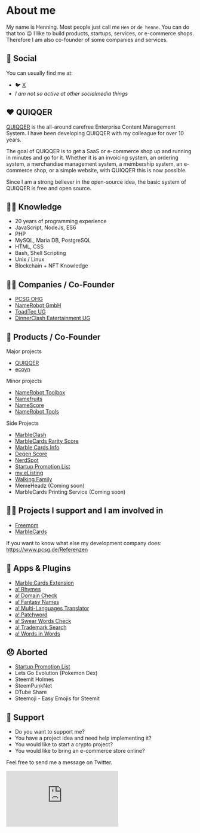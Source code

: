 About me
======

My name is Henning. Most people just call me `Hen` or `de henne`. You can do that too :wink:
I like to build products, startups, services, or e-commerce shops. Therefore I am also co-founder of some companies and services.

💬 Social
------

You can usually find me at:

- 🐦 [X](https://twitter.com/de_henne)
- *I am not so active at other socialmedia things*


❤️ QUIQQER
------

[QUIQQER](https://www.quiqqer.com) is the all-around carefree Enterprise Content Management System. I have been developing QUIQQER with my colleague for over 10 years. 

The goal of QUIQQER is to get a SaaS or e-commerce shop up and running in minutes and go for it.
Whether it is an invoicing system, an ordering system, a merchandise management system, a membership system, an e-commerce shop, or a simple website, with QUIQQER this is now possible.

Since I am a strong believer in the open-source idea, the basic system of QUIQQER is free and open source.

👨‍🎓 Knowledge
------

- 20 years of programming experience
- JavaScript, NodeJs, ES6
- PHP
- MySQL, Maria DB, PostgreSQL
- HTML, CSS
- Bash, Shell Scripting
- Unix / Linux
- Blockchain + NFT Knowledge


👨‍💼 Companies / Co-Founder
------

- [PCSG OHG](https://pcsg.de)
- [NameRobot GmbH](https://www.namerobot.com)
- [ToadTec UG](https://toadtec.com)
- [DinnerClash Eatertainment UG](https://www.dinnerclash.de)


👷 Products / Co-Founder
------

Major projects

- [QUIQQER](https://www.quiqqer.com)
- [ecoyn](https://www.ecoyn.shop)

Minor projects

- [NameRobot Toolbox](https://www.namerobot.de/toolbox)
- [Namefruits](https://www.namefruits.com)
- [NameScore](https://www.namescore.io)
- [NameRobot Tools](https://tools.namerobot.com)

Side Projects

- [MarbleClash](https://www.marbleclash.cards)
- [MarbleCards Rarity Score](https://rarity.marble.cards)
- [Marble Cards Info](https://www.marble-cards.info)
- [Degen Score](https://www.nft-degen-score.com)
- [NerdSpot](https://www.nerdspot.events)
- [Startup Promotion List](https://startup-promotion-list.quiqqer.com)
- [my.eListing](https://www.my-elisting.com)
- [Walking Family](https://www.walking-family.de)
- MemeHeadz (Coming soon)
- MarbleCards Printing Service (Coming soon)

🧑‍🏭 Projects I support and I am involved in
------

- [Freemom](https://www.freemom.de)
- [MarbleCards](https://marble.cards)

If you want to know what else my development company does: https://www.pcsg.de/Referenzen


📱 Apps & Plugins
------

- [Marble.Cards Extension](https://github.com/pcsg/marble-cards-browser-extension)
- [a! Rhymes](https://www.appsforwords.com/Apps/Rhymes)
- [a! Domain Check](https://www.appsforwords.com/Apps/Domaincheck)
- [a! Fantasy Names](https://www.appsforwords.com/Apps/Fantasynames)
- [a! Multi-Languages Translator](https://www.appsforwords.com/Apps/Multi-Language-Translator)
- [a! Patchword](https://www.appsforwords.com/Apps/Patchword)
- [a! Swear Words Check](https://www.appsforwords.com/Apps/Swear-Words-Check)
- [a! Trademark Search](https://www.appsforwords.com/Apps/Trademark-Search)
- [a! Words in Words](appsforwords.com/Apps/Words-in-Words)

😞 Aborted
------

- [Startup Promotion List](https://play.google.com/store/apps/details?id=de.pcsg.startuppromotionlist&hl=de)
- Lets Go Evolution (Pokemon Dex)
- Steemit Holmes
- SteemPunkNet
- DTube Share
- Steemoji - Easy Emojis for Steemit


🙏 Support
------

- Do you want to support me? 
- You have a project idea and need help implementing it?
- You would like to start a crypto project?
- You would like to bring an e-commerce store online?

Feel free to send me a message on Twitter.

![](https://stats.pcsg-server.de/matomo.php?idsite=50&amp;rec=1)
